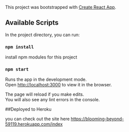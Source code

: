 This project was bootstrapped with [Create React App](https://github.com/facebook/create-react-app).

## Available Scripts

In the project directory, you can run:

### `npm install`

install npm modules for this project

### `npm start`

Runs the app in the development mode.<br>
Open [http://localhost:3000](http://localhost:3000) to view it in the browser.

The page will reload if you make edits.<br>
You will also see any lint errors in the console.


##Deployed to Heroku

you can check out the site here
https://blooming-beyond-59119.herokuapp.com/index
